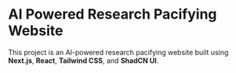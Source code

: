 # AI Powered Research Pacifying Website

This project is an AI-powered research pacifying website built using **Next.js**, **React**, **Tailwind CSS**, and **ShadCN UI**.
